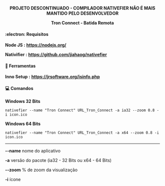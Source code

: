<p align="center">
<b>PROJETO DESCONTINUADO - COMPILADOR NATIVEFIER NÃO É MAIS MANTIDO PELO DESENVOLVEDOR</b>
</p>

<p align="center">
<b>Tron Connect - Batida Remota</b>
</p>

#### :electron: Requisitos

**Node JS :** **https://nodejs.org/**

**Nativifier :** **https://github.com/jiahaog/nativefier**
<br>

#### :hammer: Ferramentas
**Inno Setup :** **https://jrsoftware.org/isinfo.php**
<br>
 
#### :computer: Comandos

**Windows 32 Bits**
```
nativefier --name "Tron Connect" URL_Tron_Connect -a ia32 --zoom 0.8 -i icon.ico
```

**Windows 64 Bits**
```
nativefier --name "Tron Connect" URL_Tron_Connect -a x64 --zoom 0.8 -i icon.ico
```

***

**--name** nome do aplicativo

**-a** versão do pacote (ia32 - 32 Bits ou x64 - 64 Bits)

**--zoom** % de zoom da visualização

**-i** ícone
